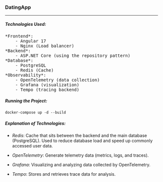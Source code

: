 ### DatingApp
___
##### Technologies Used:
<pre>
*Frontend*:
    - Angular 17
    - Nginx (Load balancer)
*Backend*:
    - ASP.NET Core (using the repository pattern)
*Database*:
    - PostgreSQL
    - Redis (Cache)
*Observability*:
    - OpenTelemetry (data collection)
    - Grafana (visualization)
    - Tempo (tracing backend)
</pre>
##### Running the Project:

```
docker-compose up -d --build
```

##### Explanation of Technologies:

+ *Redis*: Cache that sits between the backend and the main database (PostgreSQL). Used to reduce database load and speed up commonly accessed user data.
  
+ *OpenTelemetry*: Generate telemetry data (metrics, logs, and traces).

+ *Grafana*: Visualizing and analyzing data collected by OpenTelemetry.

+ *Tempo*: Stores and retrieves trace data for analysis.
